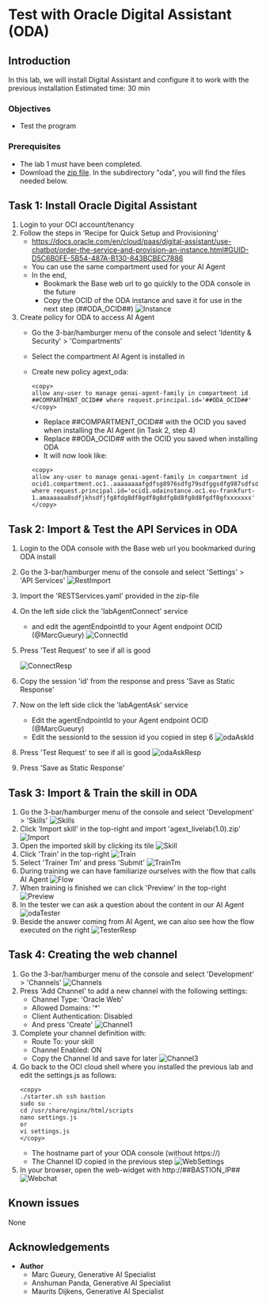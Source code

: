 # Test with Oracle Digital Assistant (ODA)

## Introduction
In this lab, we will install Digital Assistant and configure it to work with the previous installation
Estimated time: 30 min

### Objectives

- Test the program

### Prerequisites
- The lab 1 must have been completed.
- Download the [zip file](https://github.com/mgueury/oci-genai-agent-ext/archive/refs/heads/main.zip).
    In the subdirectory "oda", you will find the files needed below.

## Task 1: Install Oracle Digital Assistant

1. Login to your OCI account/tenancy
2. Follow the steps in 'Recipe for Quick Setup and Provisioning'
    - https://docs.oracle.com/en/cloud/paas/digital-assistant/use-chatbot/order-the-service-and-provision-an-instance.html#GUID-D5C6B0FE-5B54-487A-B130-843BCBEC7886
    - You can use the same compartment used for your AI Agent
    - In the end,
        - Bookmark the Base web url to go quickly to the ODA console in the future
        - Copy the OCID of the ODA instance and save it for use in the next step (##ODA_OCID##)
        ![Instance](images/oda-instance.png)
3. Create policy for ODA to access AI Agent
    - Go the 3-bar/hamburger menu of the console and select 'Identity & Security' > 'Compartments'
    - Select the compartment AI Agent is installed in
	- Create new policy agext_oda:

        ```
        <copy>
		allow any-user to manage genai-agent-family in compartment id ##COMPARTMENT_OCID## where request.principal.id='##ODA_OCID##'
        </copy>
        ```
        - Replace ##COMPARTMENT\_OCID## with the OCID you saved when installing the AI Agent (in Task 2, step 4)
        - Replace ##ODA\_OCID## with the OCID you saved when installing ODA
		- It will now look like:
		```
        <copy>
        allow any-user to manage genai-agent-family in compartment id ocid1.compartment.oc1..aaaaaaaafgdfsg8976sdfg79sdfggsdfg987sdfsdfgsdf9g87sdfgs98zzz where request.principal.id='ocid1.odainstance.oc1.eu-frankfurt-1.amaaaaaa8sdfjkhsdfjfg8fdg8df8gdf8g8dfg8d8fg8d8fgdf8gfxxxxxxx'
        </copy>
        ```

## Task 2: Import & Test the API Services in ODA

1. Login to the ODA console with the Base web url you bookmarked during ODA install
2. Go the 3-bar/hamburger menu of the console and select 'Settings' > 'API Services'
    ![RestImport](images/oda-rest-import.png)
3. Import the 'RESTServices.yaml' provided in the zip-file
4. On the left side click the 'labAgentConnect' service
    - and edit the agentEndpointId to your Agent endpoint OCID (@MarcGueury)
    ![ConnectId](images/oda-connect-id.png)
5. Press 'Test Request' to see if all is good

    ![ConnectResp](images/oda-connect-resp.png)
6. Copy the session 'id' from the response and press 'Save as Static Response'
7. Now on the left side click the 'labAgentAsk' service
    - Edit the agentEndpointId to your Agent endpoint OCID (@MarcGueury)
    - Edit the sessionId to the session id you copied in step 6
    ![odaAskId](images/oda-ask-id.png)
8. Press 'Test Request' to see if all is good
    ![odaAskResp](images/oda-ask-resp.png)
9. Press 'Save as Static Response'


## Task 3: Import & Train the skill in ODA

1. Go the 3-bar/hamburger menu of the console and select 'Development' > 'Skills'
   ![Skills](images/oda-skills.png)
2. Click 'Import skill' in the top-right and import 'agext_livelab(1.0).zip'
   ![Import](images/oda-import.png)
3. Open the imported skill by clicking its tile
   ![Skill](images/oda-skill.png)
4. Click 'Train' in the top-right
   ![Train](images/oda-train.png)
5. Select 'Trainer Tm' and press 'Submit'
   ![TrainTm](images/oda-train-tm.png)
6. During training we can have familiarize ourselves with the flow that calls AI Agent
   ![Flow](images/oda-flow.png)
7. When training is finished we can click 'Preview' in the top-right
   ![Preview](images/oda-preview.png)
8. In the tester we can ask a question about the content in our AI Agent
   ![odaTester](images/oda-tester.png)
9. Beside the answer coming from AI Agent, we can also see how the flow executed on the right
   ![TesterResp](images/oda-tester-resp.png)

## Task 4: Creating the web channel

1. Go the 3-bar/hamburger menu of the console and select 'Development' > 'Channels'
    ![Channels](images/oda-channels.png)
2. Press 'Add Channel' to add a new channel with the following settings:
    - Channel Type: 'Oracle Web'
    - Allowed Domains: '*'
    - Client Authentication: Disabled  
    - And press 'Create'
    ![Channel1](images/oda-channel1.png)
3. Complete your channel definition with:
    - Route To: your skill
    - Channel Enabled: ON
    - Copy the Channel Id and save for later
    ![Channel3](images/oda-channel3.png)
4. Go back to the OCI cloud shell where you installed the previous lab and edit the settings.js as follows:
    ```
    <copy>
    ./starter.sh ssh bastion
    sudo su -
    cd /usr/share/nginx/html/scripts
    nano settings.js
    or
    vi settings.js
    </copy>
    ```
    - The hostname part of your ODA console (without https://)
    - The Channel ID copied in the previous step
    ![WebSettings](images/oda-web-settings.png)
5. In your browser, open the web-widget with http://##BASTION\_IP##
    ![Webchat](images/oda-webchat.png)


## Known issues

None

## Acknowledgements

- **Author**
    - Marc Gueury, Generative AI Specialist
    - Anshuman Panda, Generative AI Specialist
    - Maurits Dijkens, Generative AI Specialist


